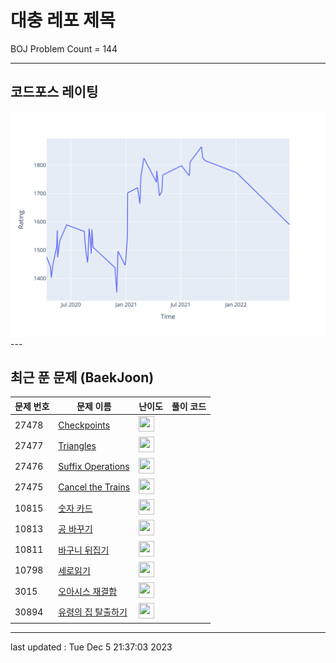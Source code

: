 # 대충 레포 제목

BOJ Problem Count = 144

---

## 코드포스 레이팅
[![Rating Graph](./cfStats.svg)](https://github.com/ingyu1008/Algorithm-Problem-Solving/blob/master/cfStats.html)---

## 최근 푼 문제 (BaekJoon)
| 문제 번호 | 문제 이름 | 난이도 | 풀이 코드 |
| --- | --- | --- | --- |
| 27478 | [Checkpoints](https://www.acmicpc.net/problem/27478) | <img height="25px" width="25px=" src="https://static.solved.ac/tier_small/15.svg"/> |  |
| 27477 | [Triangles](https://www.acmicpc.net/problem/27477) | <img height="25px" width="25px=" src="https://static.solved.ac/tier_small/14.svg"/> |  |
| 27476 | [Suffix Operations](https://www.acmicpc.net/problem/27476) | <img height="25px" width="25px=" src="https://static.solved.ac/tier_small/13.svg"/> |  |
| 27475 | [Cancel the Trains](https://www.acmicpc.net/problem/27475) | <img height="25px" width="25px=" src="https://static.solved.ac/tier_small/3.svg"/> |  |
| 10815 | [숫자 카드](https://www.acmicpc.net/problem/10815) | <img height="25px" width="25px=" src="https://static.solved.ac/tier_small/6.svg"/> |  |
| 10813 | [공 바꾸기](https://www.acmicpc.net/problem/10813) | <img height="25px" width="25px=" src="https://static.solved.ac/tier_small/4.svg"/> |  |
| 10811 | [바구니 뒤집기](https://www.acmicpc.net/problem/10811) | <img height="25px" width="25px=" src="https://static.solved.ac/tier_small/4.svg"/> |  |
| 10798 | [세로읽기](https://www.acmicpc.net/problem/10798) | <img height="25px" width="25px=" src="https://static.solved.ac/tier_small/5.svg"/> |  |
| 3015 | [오아시스 재결합](https://www.acmicpc.net/problem/3015) | <img height="25px" width="25px=" src="https://static.solved.ac/tier_small/16.svg"/> |  |
| 30894 | [유령의 집 탈출하기](https://www.acmicpc.net/problem/30894) | <img height="25px" width="25px=" src="https://static.solved.ac/tier_small/14.svg"/> |  |


---

last updated : Tue Dec  5 21:37:03 2023

